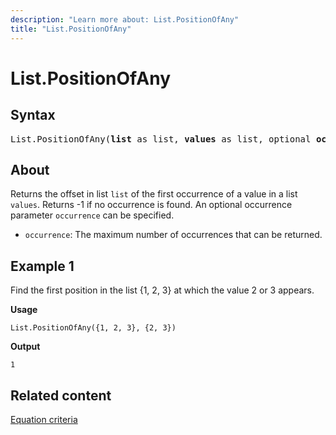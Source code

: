 ```yaml
---
description: "Learn more about: List.PositionOfAny"
title: "List.PositionOfAny"
---
```

# List.PositionOfAny

## Syntax

<pre>
List.PositionOfAny(<b>list</b> as list, <b>values</b> as list, optional <b>occurrence</b> as nullable number, optional <b>equationCriteria</b> as any) as any
</pre>
  
## About

Returns the offset in list `list` of the first occurrence of a value in a list `values`. Returns -1 if no occurrence is found. An optional occurrence parameter `occurrence` can be specified.

* `occurrence`: The maximum number of occurrences that can be returned.

## Example 1

Find the first position in the list {1, 2, 3} at which the value 2 or 3 appears.

**Usage**

```powerquery-m
List.PositionOfAny({1, 2, 3}, {2, 3})
```

**Output**

`1`

## Related content

[Equation criteria](list-functions.md#equation-criteria)
